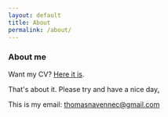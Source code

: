 ```yaml
---
layout: default
title: About
permalink: /about/
---
```


<h3>About me</h3>

Want my CV? [Here it is]({{site.url}}/assets/CV.pdf).

That's about it. Please try and have a nice day[.](https://www.youtube.com/watch?v=Stg6fWCy6mA)

This is my email: [thomasnavennec@gmail.com](mailto:thomasnavennec@gmail.com)